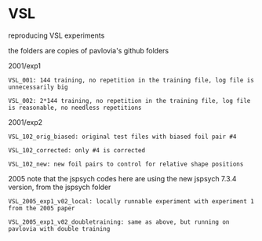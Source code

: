 # VSL
reproducing VSL experiments

the folders are copies of pavlovia's github folders 

2001/exp1

    VSL_001: 144 training, no repetition in the training file, log file is unnecessarily big

    VSL_002: 2*144 training, no repetition in the training file, log file is reasonable, no needless repetitions

2001/exp2

    VSL_102_orig_biased: original test files with biased foil pair #4

    VSL_102_corrected: only #4 is corrected

    VSL_102_new: new foil pairs to control for relative shape positions

2005
    note that the jspsych codes here are using the new jspsych 7.3.4 version, from the jspsych folder

    VSL_2005_exp1_v02_local: locally runnable experiment with experiment 1 from the 2005 paper

    VSL_2005_exp1_v02_doubletraining: same as above, but running on pavlovia with double training